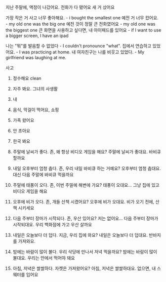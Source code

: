 지난 주말에, 액정이 나갔어요. 
전화가 다 됐어요
새 거 샀어요

가장 작은 거 사고 너무 좋아해요. - i bought the smallest one
예전 거 너무 컸어요. - my old one was the big one
예전 것이 정말 큰 전화였어요 - my old one was the biggest one
큰 화면을 사용하고 싶다면, 내 아이패드를 있어요 - if I want to use a bigger screen, I have an ipad



나는 "뭐"를 발음할 수 없었다 - I couldn't pronounce "what".
집에서 연습하고 있었어요. - I was practicing at home.
내 여자친구는 나를 비웃고 있었다. - My girlfriend was laughing at me.




사고 


1. 정수해요 clean
2. 자주 봐요. 그녀의 사생활
3. 내
4. 음식, 막걸이 먹어요, 쇼핑
5. 가족 왔어요
6. 안 초아요
7. 한국 봐요

1. 주말에 날씨가 좋다.
존, 왜 항상 비디오 게임을 해요? 주말에 날씨가 좋대요. 바비큐 할까요

2. 내일 오후부터 엄청 춥다.
존, 우리 내일 바비큐 하는 거예요? 오후부터 엄청 춥대요. 대신 다음 주말에 바비큐 먹을까요

3. 주말에 태풍이 오다.
존, 이번 주밀에 해변에 가요? 태풍이 오대요... 그냥 집에 있고 비디오 게임을 해요

4. 오후에 비가 오다.
존, 개들 산책 시켰어요? 오후에 비가 오대요. 비가 오기 전에, 산책 시키세요

5. 다음 주부터 장마가 시작되다.
존, 우산 있어요? 저는 없어요... 다음 주부터 장마가 시작되대요. 우리 백화점에 가고 우산 살까요

6. 내일은 오늘보다 더 덥다.
지금, 우리 집에 와요? 내일은 오늘보다 더 덥대요. 반바지를 가져와요.

7. 밤에는 바람이 많이 불다.
우리 삭당에 만나서 저녁 먹을까요? 밤에는 바람이 많이 불대요. 우리는 안에서 먹어야 돼요

8. 아침, 저녁은 쌀쌀하다.
자켓은 가져왔어요? 아침, 저녁은 쌀쌀하대요. 없으면, 내 스웨터를 입어요
